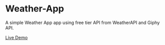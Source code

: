 # Weather-App

A simple Weather App app using free tier API from WeatherAPI and Giphy API.

[Live Demo](https://hlokman.github.io/Weather-App/)
